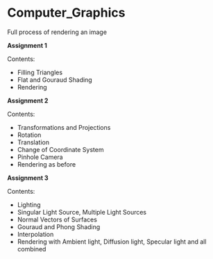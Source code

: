 # Computer_Graphics
Full process of rendering an image

**Assignment 1**

Contents:
- Filling Triangles
- Flat and Gouraud Shading
- Rendering

**Assignment 2**

Contents:
- Transformations and Projections
- Rotation
- Translation
- Change of Coordinate System
- Pinhole Camera
- Rendering as before

**Assignment 3**

Contents:
- Lighting
- Singular Light Source, Multiple Light Sources
- Normal Vectors of Surfaces
- Gouraud and Phong Shading
- Interpolation
- Rendering with Ambient light, Diffusion light, Specular light and all combined